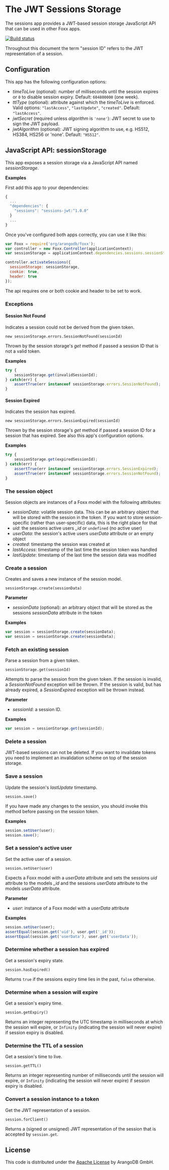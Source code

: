# The JWT Sessions Storage

The sessions app provides a JWT-based session storage JavaScript API that can be used in other Foxx apps.

[![Build status](https://img.shields.io/travis/arangodb/foxx-sessions-jwt.svg)](https://travis-ci.org/arangodb/foxx-sessions-jwt)

Throughout this document the term "session ID" refers to the JWT representation of a session.

## Configuration

This app has the following configuration options:

* *timeToLive* (optional): number of milliseconds until the session expires or `0` to disable session expiry. Default: `604800000` (one week).
* *ttlType* (optional): attribute against which the *timeToLive* is enforced. Valid options: `"lastAccess"`,  `"lastUpdate"`, `"created"`. Default: `"lastAccess"`.
* *jwtSecret* (required unless *algorithm* is `'none'`): JWT secret to use to sign the JWT payload.
* *jwtAlgorithm* (optional): JWT signing algorithm to use, e.g. HS512, HS384, HS256 or 'none'. Default: `"HS512"`.

## JavaScript API: sessionStorage

This app exposes a session storage via a JavaScript API named *sessionStorage*.

**Examples**

First add this app to your dependencies:

```js
{
  ...
  "dependencies": {
    "sessions": "sessions-jwt:^1.0.0"
  }
  ...
}
```

Once you've configured both apps correctly, you can use it like this:

```js
var Foxx = require('org/arangodb/foxx');
var controller = new Foxx.Controller(applicationContext);
var sessionStorage = applicationContext.dependencies.sessions.sessionStorage;

controller.activateSessions({
  sessionStorage: sessionStorage,
  cookie: true,
  header: true
});
```

The api requires one or both cookie and header to be set to work.

### Exceptions

#### Session Not Found

Indicates a session could not be derived from the given token.

`new sessionStorage.errors.SessionNotFound(sessionId)`

Thrown by the session storage's *get* method if passed a session ID that is not a valid token.

**Examples**

```js
try {
    sessionStorage.get(invalidSessionId);
} catch(err) {
    assertTrue(err instanceof sessionStorage.errors.SessionNotFound);
}
```

#### Session Expired

Indicates the session has expired.

`new sessionStorage.errors.SessionExpired(sessionId)`

Thrown by the session storage's *get* method if passed a session ID for a session that has expired. See also this app's configuration options.

**Examples**

```js
try {
    sessionStorage.get(expiredSessionId);
} catch(err) {
    assertTrue(err instanceof sessionStorage.errors.SessionExpired);
    assertTrue(err instanceof sessionStorage.errors.SessionNotFound);
}
```

### The session object

Session objects are instances of a Foxx model with the following attributes:

* *sessionData*: volatile session data. This can be an arbitrary object that will be stored with the session in the token. If you want to store session-specific (rather than user-specific) data, this is the right place for that
* *uid*: the sessions active users *_id* or `undefined` (no active user)
* *userData*: the session's active users *userData* attribute or an empty object
* *created*: timestamp the session was created at
* *lastAccess*: timestamp of the last time the session token was handled
* *lastUpdate*: timestamp of the last time the session data was modified

### Create a session

Creates and saves a new instance of the session model.

`sessionStorage.create(sessionData)`

**Parameter**

* *sessionData* (optional): an arbitrary object that will be stored as the sessions *sessionData* attribute in the token

**Examples**

```js
var session = sessionStorage.create(sessionData);
var session = sessionStorage.create(sessionData);
```

### Fetch an existing session

Parse a session from a given token.

`sessionStorage.get(sessionId)`

Attempts to parse the session from the given token. If the session is invalid, a *SessionNotFound* exception will be thrown. If the session is valid, but has already expired, a *SessionExpired* exception will be thrown instead.

**Parameter**

* *sessionId*: a session ID.

**Examples**

```js
var session = sessionStorage.get(sessionId);
```

### Delete a session

JWT-based sessions can not be deleted. If you want to invalidate tokens you need to implement an invalidation scheme on top of the session storage.

### Save a session

Update the session's *lastUpdate* timestamp.

`session.save()`

If you have made any changes to the session, you should invoke this method before passing on the session token.

**Examples**

```js
session.setUser(user);
session.save();
```

### Set a session's active user

Set the active user of a session.

`session.setUser(user)`

Expects a Foxx model with a *userData* attribute and sets the sessions *uid* attribute to the models *_id* and the sessions *userData* attribute to the models *userData* attribute.

**Parameter**

* *user*: instance of a Foxx model with a *userData* attribute

**Examples**

```js
session.setUser(user);
assertEqual(session.get('uid'), user.get('_id'));
assertEqual(session.get('userData'), user.get('userData'));
```

### Determine whether a session has expired

Get a session's expiry state.

`session.hasExpired()`

Returns `true` if the sessions expiry time lies in the past, `false` otherwise.

### Determine when a session will expire

Get a session's expiry time.

`session.getExpiry()`

Returns an integer representing the UTC timestamp in milliseconds at which the session will expire, or `Infinity` (indicating the session will never expire) if session expiry is disabled.

### Determine the TTL of a session

Get a session's time to live.

`session.getTTL()`

Returns an integer representing number of milliseconds until the session will expire, or `Infinity` (indicating the session will never expire) if session expiry is disabled.

### Convert a session instance to a token

Get the JWT representation of a session.

`session.forClient()`

Returns a (signed or unsigned) JWT representation of the session that is accepted by `session.get`.

## License

This code is distributed under the [Apache License](http://www.apache.org/licenses/LICENSE-2.0) by ArangoDB GmbH.

